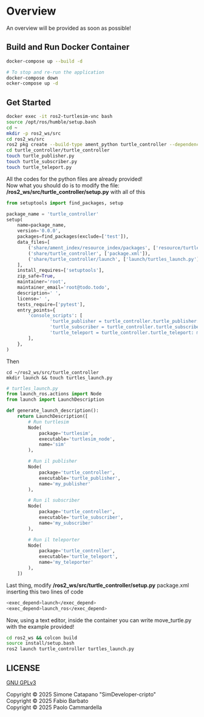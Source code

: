 # Overview

An overview will be provided as soon as possible!

## Build and Run Docker Container

```sh
docker-compose up --build -d
```

```sh
# To stop and re-run the application
docker-compose down
ocker-compose up -d
```

## Get Started

```sh
docker exec -it ros2-turtlesim-vnc bash
source /opt/ros/humble/setup.bash
cd ~
mkdir -p ros2_ws/src
cd ros2_ws/src
ros2 pkg create --build-type ament_python turtle_controller --dependencies rclpy geometry_msgs
cd turtle_controller/turtle_controller
touch turtle_publisher.py
touch turtle_subscriber.py
touch turtle_teleport.py
```

All the codes for the python files are already provided! <br />
Now what you should do is to modify the file: __/ros2_ws/src/turtle_controller/setup.py__ with all of this

```python
from setuptools import find_packages, setup

package_name = 'turtle_controller'
setup(
    name=package_name,
    version='0.0.0',
    packages=find_packages(exclude=['test']),
    data_files=[
        ('share/ament_index/resource_index/packages', ['resource/turtle_controller']),
        ('share/turtle_controller', ['package.xml']),
        ('share/turtle_controller/launch', ['launch/turtles_launch.py']),
    ],
    install_requires=['setuptools'],
    zip_safe=True,
    maintainer='root',
    maintainer_email='root@todo.todo',
    description=' ',
    license=' ',
    tests_require=['pytest'],
    entry_points={
        'console_scripts': [
                'turtle_publisher = turtle_controller.turtle_publisher:main',
                'turtle_subscriber = turtle_controller.turtle_subscriber:main',
                'turtle_teleport = turtle_controller.turtle_teleport: main',
        ],
    },
)
```

Then

```shell
cd ~/ros2_ws/src/turtle_controller
mkdir launch && touch turtles_launch.py
```

```python
# turtles_launch.py
from launch_ros.actions import Node
from launch import LaunchDescription

def generate_launch_description():
    return LaunchDescription([
        # Run turtlesim
        Node(
            package='turtlesim',
            executable='turtlesim_node',
            name='sim'
        ),

        # Run il publisher
        Node(
            package='turtle_controller',
            executable='turtle_publisher',
            name='my_publisher'
        ),

        # Run il subscriber
        Node(
            package='turtle_controller',
            executable='turtle_subscriber',
            name='my_subscriber'
        ),

        # Run il teleporter
        Node(
            package='turtle_controller',
            executable='turtle_teleport',
            name='my_teleporter'
        ),
    ])
```

Last thing, modify __/ros2_ws/src/turtle_controller/setup.py__ package.xml inserting this two lines of code

```sh
<exec_depend>launch</exec_depend>
<exec_depend>launch_ros</exec_depend>
```

Now, using a text editor, inside the container you can write move_turtle.py with the example provided! <br />

```sh
cd ros2_ws && colcon build
source install/setup.bash
ros2 launch turtle_controller turtles_launch.py
```

## LICENSE

[GNU GPLv3](https://choosealicense.com/licenses/gpl-3.0/)

Copyright © 2025 Simone Catapano "SimDeveloper-cripto" <br />
Copyright © 2025 Fabio Barbato <br />
Copyright © 2025 Paolo Cammardella <br />